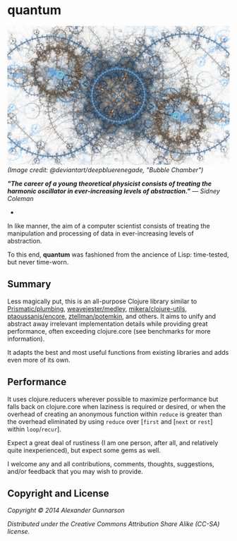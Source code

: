 quantum
==========
![](resources/images/quantum.jpg)
*(Image credit: @deviantart/deepbluerenegade, "Bubble Chamber")*

***"The career of a young theoretical physicist consists of treating the harmonic oscillator in ever-increasing levels of abstraction."*** *— Sidney Coleman*

-

In like manner, the aim of a computer scientist consists of treating the manipulation and processing of data in ever-increasing levels of abstraction.

To this end, **quantum** was fashioned from the ancience of Lisp: time-tested, but never time-worn.

Summary
-
Less magically put, this is an all-purpose Clojure library similar to [Prismatic/plumbing](https://github.com/Prismatic/plumbing), [weavejester/medley](https://github.com/weavejester/medley), [mikera/clojure-utils](https://github.com/mikera/clojure-utils), [ptaoussanis/encore](https://github.com/ptaoussanis/encore), [ztellman/potemkin](https://github.com/ztellman/potemkin), and others. It aims to unify and abstract away irrelevant implementation details while providing great performance, often exceeding clojure.core (see benchmarks for more information).

It adapts the best and most useful functions from existing libraries and adds even more of its own.

Performance
-

It uses clojure.reducers wherever possible to maximize performance but falls back on clojure.core when laziness is required or desired, or when the overhead of creating an anonymous function within `reduce` is greater than the overhead eliminated by using `reduce` over [`first` and [`next` or `rest`] within `loop`/`recur`].

Expect a great deal of rustiness (I am one person, after all, and relatively quite inexperienced), but expect some gems as well.

I welcome any and all contributions, comments, thoughts, suggestions, and/or feedback that you may wish to provide.

Copyright and License
-
*Copyright © 2014 Alexander Gunnarson*

*Distributed under the Creative Commons Attribution Share Alike (CC-SA) license.*

